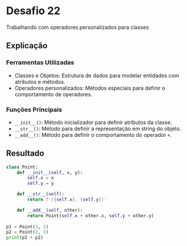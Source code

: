 # Desafio 22

Trabalhando com operadores personalizados para classes

## Explicação

### Ferramentas Utilizadas

- Classes e Objetos: Estrutura de dados para modelar entidades com atributos e métodos.
- Operadores personalizados: Métodos especiais para definir o comportamento de operadores.

### Funções Principais

- `__init__()`: Método inicializador para definir atributos da classe.
- `__str__()`: Método para definir a representação em string do objeto.
- `__add__()`: Método para definir o comportamento do operador `+`.

## Resultado

```py
class Point:
    def __init__(self, x, y):
        self.x = x
        self.y = y

    def __str__(self):
        return f'({self.x}, {self.y})'

    def __add__(self, other):
        return Point(self.x + other.x, self.y + other.y)
    
p1 = Point(1, 2)
p2 = Point(2, 3)
print(p1 + p2)